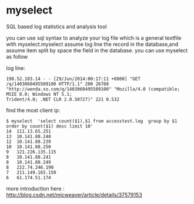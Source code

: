 myselect
========

SQL based log statistics and analysis tool



you can use sql syntax to  analyze your log file which is a general textfile with myselect.myselect assume  log line the 
record in the database,and assume item split by space the field in the database. you can use myselect as follow


log line:

    198.52.103.14 - - [29/Jun/2014:00:17:11 +0800] "GET /q/1403060495509100 HTTP/1.1" 200 26788   
    "http://wenda.so.com/q/1403060495509100" "Mozilla/4.0 (compatible; MSIE 8.0; Windows NT 5.1;
    Trident/4.0; .NET CLR 2.0.50727)" 221 0.532             
                 
                 

find the most client ip:

    $ myselect  'select count($1),$1 from accesstest.log  group by $1 order by count($1) desc limit 10'
    14	111.13.65.251
    13	10.141.88.248
    12	10.141.88.239
    10	10.141.88.250
    9	121.226.135.115
    8	10.141.88.241
    8	10.141.88.249
    8	222.74.246.190
    7	211.149.165.150
    6	61.174.51.174



more introduction here : http://blog.csdn.net/micweaver/article/details/37579153
